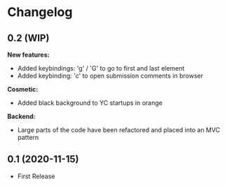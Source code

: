 # Changelog

## 0.2 (WIP)
**New features:**
- Added keybindings: 'g' / 'G' to go to first and last element
- Added keybinding: 'c' to open submission comments in browser

**Cosmetic:**
- Added black background to YC startups in orange

**Backend:**
- Large parts of the code have been refactored and placed into an MVC pattern

## 0.1 (2020-11-15)
- First Release
